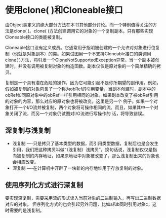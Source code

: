 # 使用clone( )和Cloneable接口

由Object类定义的绝大部分方法在本书其他部分讨论。而一个特别值得关注的方法是clone( )。clone( )方法创建调用它的对象的一个复制副本。只有那些实现Cloneable接口的类能被复制。

Cloneable接口没有定义成员。它通常用于指明被创建的一个允许对对象进行位复制（也就是对象副本）的类。如果试图用一个不支持Cloneable接口的类调用clone( )方法，将引发一个CloneNotSupportedException异常。当一个副本被创建时，并没有调用被复制对象的构造函数。副本仅仅是原对象的一个简单精确的拷贝。

复制是一个具有潜在危险的操作，因为它可能引起不是你所期望的副作用。例如，假如被复制的对象包含了一个称为obRef的引用变量，当副本创建时，副本中的obRef如同原对象中的obRef一样引用相同的对象。如果副本改变了被obRef引用的对象的内容，那么对应的原对象也将被改变。这里是另一个 例子。如果一个对象打开一个I/O流并被复制，两个对象将可操作相同的流。而且，如果其中一个对象关闭了流，而另一个对象仍试图对I/O流进行写操作的 话，将导致错误。


## 深复制与浅复制
- 浅复制 —-只是拷贝了基本类型的数据，而引用类型数据，复制后也是会发生引用，我们把这种拷贝叫做“（浅复制）浅拷贝”，换句话说，浅复制仅仅是指向被复制的内存地址，如果原地址中对象被改变了，那么浅复制出来的对象也会相应改变。
- 深复制 —-在计算机中开辟了一块新的内存地址用于存放复制的对象。


## 使用序列化方式进行深复制

要实现深复制，需要采用流的形式读入当前对象的二进制输入，再写出二进制数据对应的对象。 
但序列化方式的也会引起另外问题，比如a和b同时引用对象c，这时需要的是浅复制。